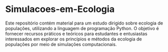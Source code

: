 # Simulacoes-em-Ecologia
Este repositório contém material para um estudo dirigido sobre ecologia de populações, utilizando a linguagem de programação Python. O objetivo é fornecer recursos práticos e teóricos para estudantes e entusiastas interessados em explorar os princípios e métodos da ecologia de populações por meio de simulações computacionais.

